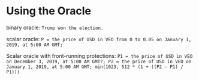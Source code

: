 Using the Oracle
=========


binary oracle: `Trump won the election.`

scalar oracle: `P = the price of USD in VEO from 0 to 0.05 on January 1, 2019, at 5:00 AM GMT; `

Scalar oracle with front-running protections:
`P1 = the price of USD in VEO on December 3, 2019, at 5:00 AM GMT?; P2 = the price of USD in VEO on January 1, 2019, at 5:00 AM GMT; min(1023, 512 * (1 + ((P2 - P1) / P1)))`